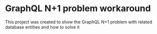 # GraphQL N+1 problem workaround

This project was created to show the GraphQL N+1 problem with related database entities and how to solve it
